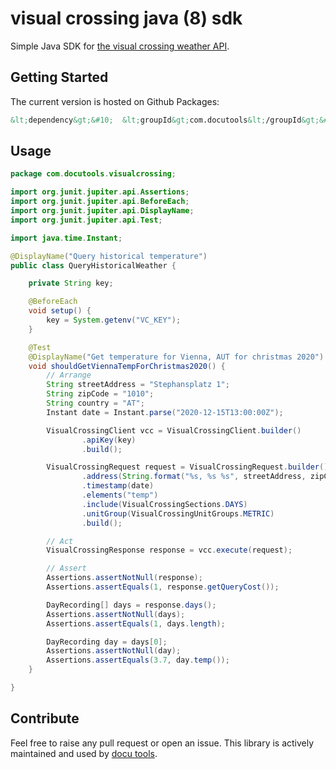 # visual crossing java (8) sdk

Simple Java SDK for [the visual crossing weather API](https://www.visualcrossing.com/).

## Getting Started

The current version is hosted on Github Packages:

```xml
&lt;dependency&gt;&#10;  &lt;groupId&gt;com.docutools&lt;/groupId&gt;&#10;  &lt;artifactId&gt;visualcrossing-sdk&lt;/artifactId&gt;&#10;  &lt;version&gt;2021-09-13&lt;/version&gt;&#10;&lt;/dependency&gt;
```

## Usage

```java
package com.docutools.visualcrossing;

import org.junit.jupiter.api.Assertions;
import org.junit.jupiter.api.BeforeEach;
import org.junit.jupiter.api.DisplayName;
import org.junit.jupiter.api.Test;

import java.time.Instant;

@DisplayName("Query historical temperature")
public class QueryHistoricalWeather {

    private String key;

    @BeforeEach
    void setup() {
        key = System.getenv("VC_KEY");
    }

    @Test
    @DisplayName("Get temperature for Vienna, AUT for christmas 2020")
    void shouldGetViennaTempForChristmas2020() {
        // Arrange
        String streetAddress = "Stephansplatz 1";
        String zipCode = "1010";
        String country = "AT";
        Instant date = Instant.parse("2020-12-15T13:00:00Z");

        VisualCrossingClient vcc = VisualCrossingClient.builder()
                .apiKey(key)
                .build();

        VisualCrossingRequest request = VisualCrossingRequest.builder()
                .address(String.format("%s, %s %s", streetAddress, zipCode, country))
                .timestamp(date)
                .elements("temp")
                .include(VisualCrossingSections.DAYS)
                .unitGroup(VisualCrossingUnitGroups.METRIC)
                .build();

        // Act
        VisualCrossingResponse response = vcc.execute(request);

        // Assert
        Assertions.assertNotNull(response);
        Assertions.assertEquals(1, response.getQueryCost());

        DayRecording[] days = response.days();
        Assertions.assertNotNull(days);
        Assertions.assertEquals(1, days.length);

        DayRecording day = days[0];
        Assertions.assertNotNull(day);
        Assertions.assertEquals(3.7, day.temp());
    }

}

```

## Contribute

Feel free to raise any pull request or open an issue. This library is actively maintained and used
by [docu tools](https://docu-tools.com).